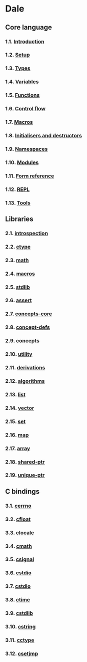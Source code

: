 # Dale

## Core language

### 1.1. [Introduction](./1-1-introduction.md)
### 1.2. [Setup](./1-2-setup.md)
### 1.3. [Types](./1-3-types.md)
### 1.4. [Variables](./1-4-variables.md)
### 1.5. [Functions](./1-5-functions.md)
### 1.6. [Control flow](./1-6-control-flow.md)
### 1.7. [Macros](./1-7-macros.md)
### 1.8. [Initialisers and destructors](./1-8-init-destroy.md)
### 1.9. [Namespaces](./1-9-namespaces.md)
### 1.10. [Modules](./1-10-modules.md)
### 1.11. [Form reference](./1-11-form-reference.md)  
### 1.12. [REPL](./1-12-repl.md)  
### 1.13. [Tools](./1-13-tools.md)  

## Libraries

### 2.1. [introspection](./2-1-introspection.md)  
### 2.2. [ctype](./2-2-ctype.md)  
### 2.3. [math](./2-3-math.md)  
### 2.4. [macros](./2-4-macros.md)  
### 2.5. [stdlib](./2-5-stdlib.md)  
### 2.6. [assert](./2-6-assert.md)  
### 2.7. [concepts-core](./2-7-concepts-core.md)  
### 2.8. [concept-defs](./2-8-concept-defs.md)  
### 2.9. [concepts](./2-9-concepts.md)  
### 2.10. [utility](./2-10-utility.md)  
### 2.11. [derivations](./2-11-derivations.md)  
### 2.12. [algorithms](./2-12-algorithms.md)  
### 2.13. [list](./2-13-list.md)  
### 2.14. [vector](./2-14-vector.md)  
### 2.15. [set](./2-15-set.md)  
### 2.16. [map](./2-16-map.md)  
### 2.17. [array](./2-17-array.md)  
### 2.18. [shared-ptr](./2-18-shared-ptr.md)  
### 2.19. [unique-ptr](./2-19-unique-ptr.md)  

## C bindings

### 3.1. [cerrno](./3-1-cerrno.md)
### 3.2. [cfloat](./3-2-cfloat.md)
### 3.3. [clocale](./3-3-clocale.md)
### 3.4. [cmath](./3-4-cmath.md)
### 3.5. [csignal](./3-5-csignal.md)
### 3.6. [cstdio](./3-6-cstdio-core.md)
### 3.7. [cstdio](./3-7-cstdio.md)
### 3.8. [ctime](./3-8-ctime.md)
### 3.9. [cstdlib](./3-9-cstdlib.md)
### 3.10. [cstring](./3-10-cstring.md)
### 3.11. [cctype](./3-11-cctype.md)
### 3.12. [csetjmp](./3-12-csetjmp.md)
